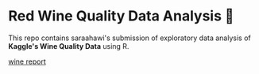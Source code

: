 # Red Wine Quality Data Analysis 🍷
This repo contains saraahawi's submission of exploratory data analysis of **Kaggle's Wine Quality Data** using R.

[wine report](https://github.com/Misk-DSI/individual-assignment-2-saraahawi/blob/gh-pages/wine_report.html) 
